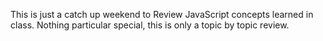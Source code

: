 This is just a catch up weekend to Review JavaScript concepts learned in class. Nothing particular special, this is only a topic by topic review.
